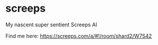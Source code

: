 # screeps
My nascent super sentient Screeps AI

Find me here: https://screeps.com/a/#!/room/shard2/W7S42
